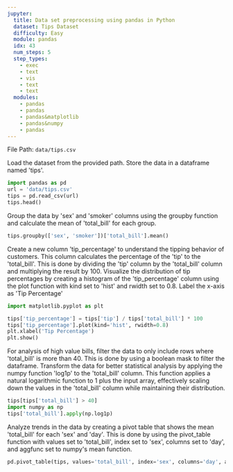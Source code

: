 ```yaml
---
jupyter:
  title: Data set preprocessing using pandas in Python
  dataset: Tips Dataset
  difficulty: Easy
  module: pandas
  idx: 43
  num_steps: 5
  step_types:
    - exec
    - text
    - vis
    - text
    - text
  modules:
    - pandas
    - pandas
    - pandas&matplotlib
    - pandas&numpy
    - pandas
---
```


File Path: `data/tips.csv`

Load the dataset from the provided path. Store the data in a dataframe named 'tips'.

```python
import pandas as pd
url = 'data/tips.csv'
tips = pd.read_csv(url)
tips.head()
```

Group the data by 'sex' and 'smoker' columns using the groupby function and calculate the mean of 'total_bill' for each group.
```python
tips.groupby(['sex', 'smoker'])['total_bill'].mean()
```

Create a new column 'tip_percentage' to understand the tipping behavior of customers. This column calculates the percentage of the 'tip' to the 'total_bill'. This is done by dividing the 'tip' column by the 'total_bill' column and multiplying the result by 100. Visualize the distribution of tip percentages by creating a histogram of the 'tip_percentage' column using the plot function with kind set to 'hist' and rwidth set to 0.8. Label the x-axis as 'Tip Percentage'
```python
import matplotlib.pyplot as plt

tips['tip_percentage'] = tips['tip'] / tips['total_bill'] * 100
tips['tip_percentage'].plot(kind='hist', rwidth=0.8)
plt.xlabel('Tip Percentage')
plt.show()
```

For analysis of high value bills, filter the data to only include rows where 'total_bill' is more than 40. This is done by using a boolean mask to filter the dataframe. Transform the data for better statistical analysis by applying the numpy function 'log1p' to the 'total_bill' column. This function applies a natural logarithmic function to 1 plus the input array, effectively scaling down the values in the 'total_bill' column while maintaining their distribution.
```python
tips[tips['total_bill'] > 40]
import numpy as np
tips['total_bill'].apply(np.log1p)
```

Analyze trends in the data by creating a pivot table that shows the mean 'total_bill' for each 'sex' and 'day'. This is done by using the pivot_table function with values set to 'total_bill', index set to 'sex', columns set to 'day', and aggfunc set to numpy's mean function.
```python
pd.pivot_table(tips, values='total_bill', index='sex', columns='day', aggfunc=np.mean)
```